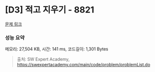 # [D3] 적고 지우기 - 8821 

[문제 링크](https://swexpertacademy.com/main/code/problem/problemDetail.do?contestProbId=AW37UDPKCgQDFATy) 

### 성능 요약

메모리: 27,504 KB, 시간: 141 ms, 코드길이: 1,301 Bytes



> 출처: SW Expert Academy, https://swexpertacademy.com/main/code/problem/problemList.do